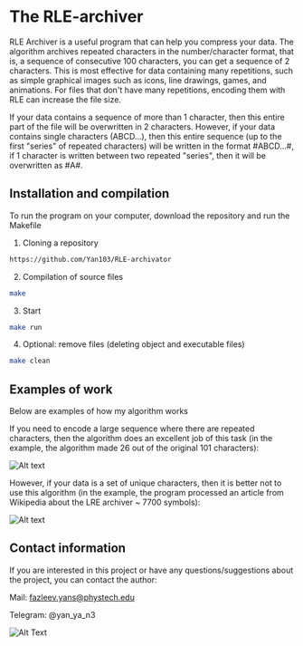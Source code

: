 # The RLE-archiver

RLE Archiver is a useful program that can help you compress your data. The algorithm archives repeated characters in the number/character format, that is, a sequence of consecutive 100 characters, you can get a sequence of 2 characters. This is most effective for data containing many repetitions, such as simple graphical images such as icons, line drawings, games, and animations. For files that don't have many repetitions, encoding them with RLE can increase the file size.

If your data contains a sequence of more than 1 character, then this entire part of the file will be overwritten in 2 characters. However, if your data contains single characters (ABCD...), then this entire sequence (up to the first "series" of repeated characters) will be written in the format #ABCD...#, if 1 character is written between two repeated "series", then it will be overwritten as #A#.


## Installation and compilation
To run the program on your computer, download the repository and run the Makefile
1. Cloning a repository
```bash
https://github.com/Yan103/RLE-archivator
```
2. Compilation of source files
```bash
make
```
3. Start
```bash
make run
```
4. Optional: remove files (deleting object and executable files)
```bash
make clean
```

## Examples of work
Below are examples of how my algorithm works

If you need to encode a large sequence where there are repeated characters, then the algorithm does an excellent job of this task (in the example, the algorithm made 26 out of the original 101 characters):

![Alt text](img/ex2.png)

However, if your data is a set of unique characters, then it is better not to use this algorithm (in the example, the program processed an article from Wikipedia about the LRE archiver ~ 7700 symbols):

![Alt text](img/ex1.png)

## Contact information
If you are interested in this project or have any questions/suggestions about the project, you can contact the author:

Mail: fazleev.yans@phystech.edu

Telegram: @yan_ya_n3

![Alt Text](https://media.giphy.com/media/vFKqnCdLPNOKc/giphy.gif)

